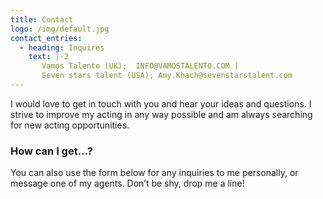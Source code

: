```yaml
---
title: Contact
logo: /img/default.jpg
contact_entries:
  - heading: Inquires
    text: |-2
       Vamos Talento (UK);  INFO@VAMOSTALENTO.COM |
       Seven stars talent (USA); Amy.Khach@sevenstarstalent.com
---
```

I would love to get in touch with you and hear your ideas and
questions. I strive to improve my acting in any way possible and am always searching for new acting opportunities.

<h3 class="f4 b lh-title mb2">How can I get…?</h3>

You can also use the form below for any inquiries to me personally,
or message one of my agents. Don’t be shy, drop me a line!